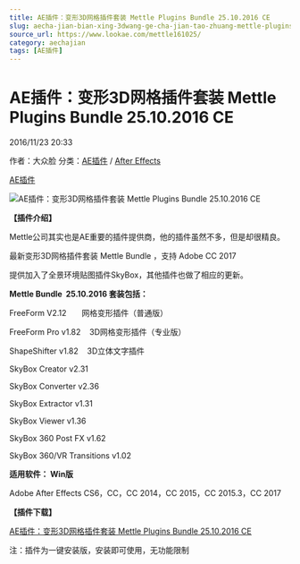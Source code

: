 ```yaml
---
title: AE插件：变形3D网格插件套装 Mettle Plugins Bundle 25.10.2016 CE
slug: aecha-jian-bian-xing-3dwang-ge-cha-jian-tao-zhuang-mettle-plugins-bundle-25-10-2016-ce
source_url: https://www.lookae.com/mettle161025/
category: aechajian
tags: [AE插件]
---
```

# AE插件：变形3D网格插件套装 Mettle Plugins Bundle 25.10.2016 CE

2016/11/23 20:33

作者：大众脸
分类：[AE插件](https://www.lookae.com/after-effects/aechajian/) / [After Effects](https://www.lookae.com/after-effects/)

[AE插件](https://www.lookae.com/tag/ae%e6%8f%92%e4%bb%b6/)

![AE插件：变形3D网格插件套装 Mettle Plugins Bundle 25.10.2016 CE](https://www.lookae.com/wp-content/uploads/2016/03/Mettle-Pluginsb.jpg "AE插件：变形3D网格插件套装 Mettle Plugins Bundle 25.10.2016 CE-LookAE.com")

**【插件介绍】**

Mettle公司其实也是AE重要的插件提供商，他的插件虽然不多，但是却很精良。

最新变形3D网格插件套装 Mettle Bundle ，支持 Adobe CC 2017

提供加入了全景环境贴图插件SkyBox，其他插件也做了相应的更新。

**Mettle Bundle  25.10.2016 套装包括：**

FreeForm V2.12       网格变形插件（普通版）

FreeForm Pro v1.82    3D网格变形插件（专业版）

ShapeShifter v1.82    3D立体文字插件

SkyBox Creator v2.31

SkyBox Converter v2.36

SkyBox Extractor v1.31

SkyBox Viewer v1.36

SkyBox 360 Post FX v1.62

SkyBox 360/VR Transitions v1.02

**适用软件： Win版**

Adobe After Effects CS6，CC，CC 2014，CC 2015，CC 2015.3，CC 2017

**【插件下载】**

[AE插件：变形3D网格插件套装 Mettle Plugins Bundle 25.10.2016 CE](http://lookae.ctfile.com/fs/7N0161810602)

注：插件为一键安装版，安装即可使用，无功能限制
